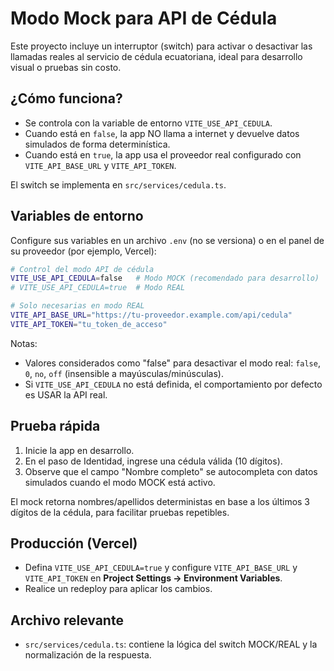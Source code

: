 # Modo Mock para API de Cédula

Este proyecto incluye un interruptor (switch) para activar o desactivar las llamadas reales al servicio de cédula ecuatoriana, ideal para desarrollo visual o pruebas sin costo.

## ¿Cómo funciona?

- Se controla con la variable de entorno `VITE_USE_API_CEDULA`.
- Cuando está en `false`, la app NO llama a internet y devuelve datos simulados de forma determinística.
- Cuando está en `true`, la app usa el proveedor real configurado con `VITE_API_BASE_URL` y `VITE_API_TOKEN`.

El switch se implementa en `src/services/cedula.ts`.

## Variables de entorno

Configure sus variables en un archivo `.env` (no se versiona) o en el panel de su proveedor (por ejemplo, Vercel):

```bash
# Control del modo API de cédula
VITE_USE_API_CEDULA=false   # Modo MOCK (recomendado para desarrollo)
# VITE_USE_API_CEDULA=true  # Modo REAL

# Solo necesarias en modo REAL
VITE_API_BASE_URL="https://tu-proveedor.example.com/api/cedula"
VITE_API_TOKEN="tu_token_de_acceso"
```

Notas:
- Valores considerados como "false" para desactivar el modo real: `false`, `0`, `no`, `off` (insensible a mayúsculas/minúsculas).
- Si `VITE_USE_API_CEDULA` no está definida, el comportamiento por defecto es USAR la API real.

## Prueba rápida

1. Inicie la app en desarrollo.
2. En el paso de Identidad, ingrese una cédula válida (10 dígitos).
3. Observe que el campo "Nombre completo" se autocompleta con datos simulados cuando el modo MOCK está activo.

El mock retorna nombres/apellidos deterministas en base a los últimos 3 dígitos de la cédula, para facilitar pruebas repetibles.

## Producción (Vercel)

- Defina `VITE_USE_API_CEDULA=true` y configure `VITE_API_BASE_URL` y `VITE_API_TOKEN` en **Project Settings → Environment Variables**.
- Realice un redeploy para aplicar los cambios.

## Archivo relevante

- `src/services/cedula.ts`: contiene la lógica del switch MOCK/REAL y la normalización de la respuesta.
